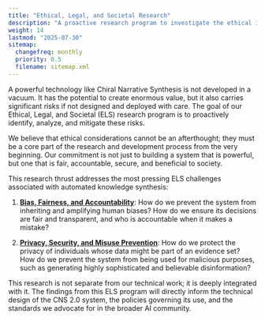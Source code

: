 ```yaml
---
title: "Ethical, Legal, and Societal Research"
description: "A proactive research program to investigate the ethical implications of CNS 2.0 and develop frameworks for its responsible deployment."
weight: 14
lastmod: "2025-07-30"
sitemap:
  changefreq: monthly
  priority: 0.5
  filename: sitemap.xml
---
```


A powerful technology like Chiral Narrative Synthesis is not developed in a vacuum. It has the potential to create enormous value, but it also carries significant risks if not designed and deployed with care. The goal of our Ethical, Legal, and Societal (ELS) research program is to proactively identify, analyze, and mitigate these risks.

We believe that ethical considerations cannot be an afterthought; they must be a core part of the research and development process from the very beginning. Our commitment is not just to building a system that is powerful, but one that is fair, accountable, secure, and beneficial to society.

This research thrust addresses the most pressing ELS challenges associated with automated knowledge synthesis:

1.  **[Bias, Fairness, and Accountability](./1-bias-fairness-and-accountability/)**: How do we prevent the system from inheriting and amplifying human biases? How do we ensure its decisions are fair and transparent, and who is accountable when it makes a mistake?

2.  **[Privacy, Security, and Misuse Prevention](./2-privacy-security-and-misuse-prevention/)**: How do we protect the privacy of individuals whose data might be part of an evidence set? How do we prevent the system from being used for malicious purposes, such as generating highly sophisticated and believable disinformation?

This research is not separate from our technical work; it is deeply integrated with it. The findings from this ELS program will directly inform the technical design of the CNS 2.0 system, the policies governing its use, and the standards we advocate for in the broader AI community.
